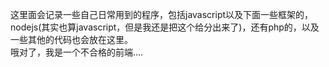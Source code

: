 这里面会记录一些自己日常用到的程序，包括javascript以及下面一些框架的，nodejs(其实也算javascript，但是我还是把这个给分出来了)，还有php的，以及一些其他的代码也会放在这里。
<BR>
哦对了，我是一个不合格的前端....
